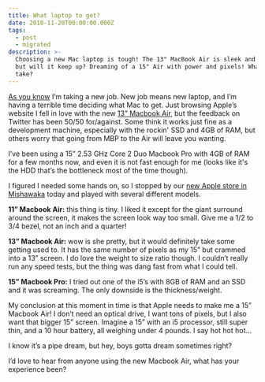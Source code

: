 ```yaml
---
title: What laptop to get?
date: 2010-11-20T00:00:00.000Z
tags:
  - post
  - migrated
description: >-
  Choosing a new Mac laptop is tough! The 13" MacBook Air is sleek and light,
  but will it keep up? Dreaming of a 15" Air with power and pixels! What's your
  take?
---
```


[As you know](http://jonmagic.com/post/1611565836/hey-mom-i-got-a-job)
I’m taking a new job. New job means new laptop, and I’m having a terrible time deciding what Mac to get. Just browsing Apple’s website I fell in love with the new [13” Macbook Air](https://www.apple.com/macbookair/), but the feedback on Twitter has been 50/50 for/against. Some think it works just fine as a development machine, especially with the rockin' SSD and 4GB of RAM, but others worry that going from MBP to the Air will leave you wanting.

I’ve been using a 15” 2.53 GHz Core 2 Duo Macbook Pro with 4GB of RAM for a few months now, and even it is not fast enough for me (looks like it's the HDD that’s the bottleneck most of the time though).

I figured I needed some hands on, so I stopped by our [new Apple store in Mishawaka](http://gowalla.com/spots/6424797) today and played with several different models.

**11” Macbook Air:** this thing is tiny. I liked it except for the giant surround around the screen, it makes the screen look way too small. Give me a 1/2 to 3/4 bezel, not an inch and a quarter!

**13” Macbook Air:** wow is she pretty, but it would definitely take some getting used to. It has the same number of pixels as my 15” but crammed into a 13” screen. I do love the weight to size ratio though. I couldn’t really run any speed tests, but the thing was dang fast from what I could tell.

**15” Macbook Pro:** I tried out one of the i5’s with 8GB of RAM and an SSD and it was screaming. The only downside is the thickness/weight.

My conclusion at this moment in time is that Apple needs to make me a 15” Macbook Air! I don’t need an optical drive, I want tons of pixels, but I also want that bigger 15” screen. Imagine a 15” with an i5 processor, still super thin, and a 10 hour battery, all weighing under 4 pounds. I say hot hot hot…

I know it’s a pipe dream, but hey, boys gotta dream sometimes right?

I’d love to hear from anyone using the new Macbook Air, what has your experience been?
